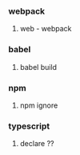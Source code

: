 ### webpack
1. web - webpack

### babel
1. babel build

### npm
1. npm ignore

### typescript
1. declare ??